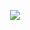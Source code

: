 <p align="center" dir="auto">

<img src="https://media.tenor.com/17QyFSEwDa8AAAAj/hideout-hideout-earth.gif" style="max-width: 100%;">
    
  </a>
</p>

